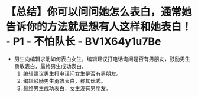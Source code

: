 # 【总结】你可以问问她怎么表白，通常她告诉你的方法就是想有人这样和她表白！ - P1 - 不怕队长 - BV1X64y1u7Be

-   男生向编辑求助如何表白女生，编辑建议打电话询问是否有男朋友，鼓励男生勇敢表白，最终男生成功表白。
    1.  编辑建议男生打电话问女生是否有男朋友。
    2.  编辑鼓励男生勇敢表白，称其优秀。
    3.  最终男生成功表白，女生没有男朋友。